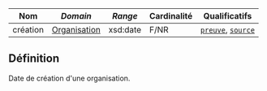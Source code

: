 | **Nom**  | ***Domain***                                            | ***Range*** | **Cardinalité** | **Qualificatifs**                            |
| -------- | ------------------------------------------------------- | ----------- | --------------- | -------------------------------------------- |
| création | [Organisation](../Classes/Organisation/Organisation.md) | xsd:date    | F/NR            | [`preuve`](preuve.md), [`source`](source.md) |

## Définition

Date de création d'une organisation.
